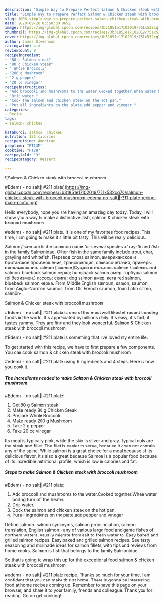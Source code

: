 ```yaml
---
description: "Simple Way to Prepare Perfect Salmon & Chicken steak with broccoli mushroom   #Edema - no salt🧂 #211 plate"
title: "Simple Way to Prepare Perfect Salmon & Chicken steak with broccoli mushroom   #Edema - no salt🧂 #211 plate"
slug: 1006-simple-way-to-prepare-perfect-salmon-chicken-steak-with-broccoli-mushroom-edema-no-salt-211-plate
date: 2020-09-28T03:58:30.869Z
image: https://img-global.cpcdn.com/recipes/3b31851e17102019/751x532cq70/salmon-chicken-steak-with-broccoli-mushroom-edema-no-salt🧂-211-plate-recipe-main-photo.jpg
thumbnail: https://img-global.cpcdn.com/recipes/3b31851e17102019/751x532cq70/salmon-chicken-steak-with-broccoli-mushroom-edema-no-salt🧂-211-plate-recipe-main-photo.jpg
cover: https://img-global.cpcdn.com/recipes/3b31851e17102019/751x532cq70/salmon-chicken-steak-with-broccoli-mushroom-edema-no-salt🧂-211-plate-recipe-main-photo.jpg
author: James Stevenson
ratingvalue: 4.8
reviewcount: 8
recipeingredient:
- "80 g Salmon steak"
- "80 g Chicken Steak"
- " Whole Broccoli"
- "200 g Mushroom"
- "2 g pepper"
- "20 cc vinegar"
recipeinstructions:
- "Add broccoli and mushrooms to the water.Cooked together.When water boiling turn off the heater."
- "Drip water."
- "Cook the salmon and chicken steak on the hot pan."
- "Put all ingredients on the plate.add pepper and vinegar."
categories:
- Recipe
tags:
- salmon- chicken

katakunci: salmon  chicken 
nutrition: 131 calories
recipecuisine: American
preptime: "PT13M"
cooktime: "PT2H"
recipeyield: "3"
recipecategory: Dessert

---
```



![Salmon & Chicken steak with broccoli mushroom 

#Edema - no salt🧂
#211 plate](https://img-global.cpcdn.com/recipes/3b31851e17102019/751x532cq70/salmon-chicken-steak-with-broccoli-mushroom-edema-no-salt🧂-211-plate-recipe-main-photo.jpg)

Hello everybody, hope you are having an amazing day today. Today, I will show you a way to make a distinctive dish, salmon & chicken steak with broccoli mushroom 

#edema - no salt🧂
#211 plate. It is one of my favorites food recipes. This time, I am going to make it a little bit tasty. This will be really delicious.

Salmon /ˈsæmən/ is the common name for several species of ray-finned fish in the family Salmonidae. Other fish in the same family include trout, char, grayling and whitefish. Перевод слова salmon, американское и британское произношение, транскрипция, словосочетания, примеры использования. salmon [ˈsæmən]Существительное. salmon / salmon. red salmon, blueback salmon нерка; humpback salmon амер. горбуша salmon (pl без измен.) лосось; семга; dog salmon амер. кета red salmon, blueback salmon нерка. From Middle English samoun, samon, saumon, from Anglo-Norman saumon, from Old French saumon, from Latin salmō, salmōn-.

Salmon & Chicken steak with broccoli mushroom 

#Edema - no salt🧂
#211 plate is one of the most well liked of recent trending foods in the world. It's appreciated by millions daily. It's easy, it's fast, it tastes yummy. They are fine and they look wonderful. Salmon & Chicken steak with broccoli mushroom 

#Edema - no salt🧂
#211 plate is something that I've loved my entire life.


To get started with this recipe, we have to first prepare a few components. You can cook salmon & chicken steak with broccoli mushroom 

#edema - no salt🧂
#211 plate using 6 ingredients and 4 steps. Here is how you cook it.

##### The ingredients needed to make Salmon & Chicken steak with broccoli mushroom 

#Edema - no salt🧂
#211 plate:

1. Get 80 g Salmon steak
1. Make ready 80 g Chicken Steak
1. Prepare  Whole Broccoli
1. Make ready 200 g Mushroom
1. Take 2 g pepper
1. Take 20 cc vinegar


Its meat is typically pink, while the skin is silver and gray. Typical cuts are the steak and fillet. The filet is easier to serve, because it does not contain any of the spine. While salmon is a great choice for a meal because of its delicious flavor, it\'s also a great because Salmon is a popular food because of its incredible nutritional profile, which is low in calories and fat. 

##### Steps to make Salmon & Chicken steak with broccoli mushroom 

#Edema - no salt🧂
#211 plate:

1. Add broccoli and mushrooms to the water.Cooked together.When water boiling turn off the heater.
1. Drip water.
1. Cook the salmon and chicken steak on the hot pan.
1. Put all ingredients on the plate.add pepper and vinegar.


Define salmon. salmon synonyms, salmon pronunciation, salmon translation, English salmon - any of various large food and game fishes of northern waters; usually migrate from salt to fresh water to. Easy baked and grilled salmon recipes. Easy baked and grilled salmon recipes. See tasty seasoning and marinade ideas for salmon fillets, with tips and reviews from home cooks. Salmon is fish that belongs to the family Salmonidae. 

So that is going to wrap this up for this exceptional food salmon & chicken steak with broccoli mushroom 

#edema - no salt🧂
#211 plate recipe. Thanks so much for your time. I am confident that you can make this at home. There is gonna be interesting food at home recipes coming up. Remember to save this page on your browser, and share it to your family, friends and colleague. Thank you for reading. Go on get cooking!
